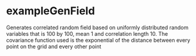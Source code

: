 # exampleGenField
Generates correlated random field based on uniformly distributed random
variables that is 100 by 100, mean 1 and correlation length 10. The
covariance function used is the exponential of the distance between every
point on the grid and every other point
